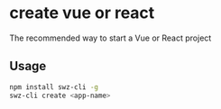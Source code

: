 # create vue or react

The recommended way to start a Vue or React project

## Usage

```sh
npm install swz-cli -g
swz-cli create <app-name>
```
